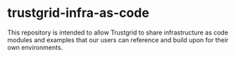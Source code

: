 # trustgrid-infra-as-code
This repository is intended to allow Trustgrid to share infrastructure as code modules and examples that our users can reference and build upon for their own environments. 